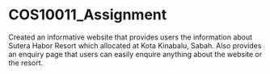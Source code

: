# COS10011_Assignment
Created an informative website that provides users the information about Sutera Habor Resort which allocated at Kota Kinabalu, Sabah. Also provides an enquiry page that users can easily enquire anything about the website or the resort.
